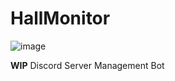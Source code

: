 # HallMonitor

![image](https://user-images.githubusercontent.com/26853829/135734005-7890720f-12b3-4501-8c89-0adc148a7ee7.png)

**WIP** Discord Server Management Bot
